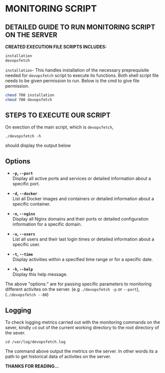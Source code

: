 # MONITORING SCRIPT

## DETAILED GUIDE TO RUN MONITORING SCRIPT ON THE SERVER

**CREATED EXECUTION FILE SCRIPTS INCLUDES:**

```sh
installation
devopsfetch
```

`installation`- This handles installation of the necessary preprequisite needed for `devopsfetch` script to execute its functions. Both shell script file needs to be given permission to run. Below is the cmd to give file permission.

```sh
chmod 700 installation
chmod 700 devopsfetch
```
## STEPS TO EXECUTE OUR SCRIPT

On exection of the main script, which is `devopsfetch`,

`./devopsfetch -h`

should display the output below

## Options

- **`-p`, `--port`**  
  Display all active ports and services or detailed information about a specific port.

- **`-d`, `--docker`**  
  List all Docker images and containers or detailed information about a specific container.

- **`-n`, `--nginx`**  
  Display all Nginx domains and their ports or detailed configuration information for a specific domain.

- **`-u`, `--users`**  
  List all users and their last login times or detailed information about a specific user.

- **`-t`, `--time`**  
  Display activities within a specified time range or for a specific date.

- **`-h`, `--help`**  
  Display this help message.


The above "options:" are for passing specific parameters to monitoring different activites on the server. (e.g `./devopsfetch -p` or `--port`), (`./devopsfetch --80`)

## Logging

To check logging metrics carried out with the monitoring commands on the sever, kindly `cd` out of the current working directory to the root directory of the sever.

`cd /var/log/devopsfetch.log`

The command above output the metrics on the server. In other words its a path to get historical data of activites on the server.

**THANKS FOR READING...**